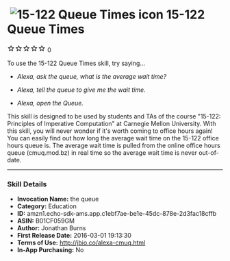 # &nbsp;<img src="https://github.com/dale3h/alexa-skills-list/raw/master/skills/15-122-queue-times/B01CF059GM/app_icon" alt="15-122 Queue Times icon" width="36"> 15-122 Queue Times
![0 stars](../../../images/ic_star_border_black_18dp_1x.png)![0 stars](../../../images/ic_star_border_black_18dp_1x.png)![0 stars](../../../images/ic_star_border_black_18dp_1x.png)![0 stars](../../../images/ic_star_border_black_18dp_1x.png)![0 stars](../../../images/ic_star_border_black_18dp_1x.png) 0

To use the 15-122 Queue Times skill, try saying...

* *Alexa, ask the queue, what is the average wait time?*

* *Alexa, tell the queue to give me the wait time.*

* *Alexa, open the Queue.*

This skill is designed to be used by students and TAs of the course "15-122: Principles of Imperative Computation" at Carnegie Mellon University. With this skill, you will never wonder if it's worth coming to office hours again! You can easily find out how long the average wait time on the 15-122 office hours queue is. The average wait time is pulled from the online office hours queue (cmuq.mod.bz) in real time so the average wait time is never out-of-date.

***

### Skill Details

* **Invocation Name:** the queue
* **Category:** Education
* **ID:** amzn1.echo-sdk-ams.app.c1ebf7ae-be1e-45dc-878e-2d3fac18cffb
* **ASIN:** B01CF059GM
* **Author:** Jonathan Burns
* **First Release Date:** 2016-03-01 19:13:30
* **Terms of Use:** http://jbio.co/alexa-cmuq.html
* **In-App Purchasing:** No
